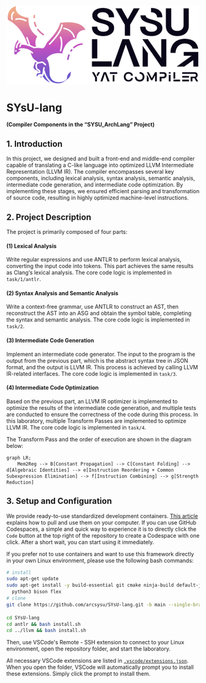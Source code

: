 <p align="center">
  <img width="512" src="docs/logo/SYsU-lang-LOGO.png">
</p>

# SYsU-lang 
**(Compiler Components in the “SYSU_ArchLang” Project)**

## 1. Introduction

In this project, we designed and built a front-end and middle-end compiler capable of translating a C-like language into optimized LLVM Intermediate Representation (LLVM IR). The compiler encompasses several key components, including lexical analysis, syntax analysis, semantic analysis, intermediate code generation, and intermediate code optimization. By implementing these stages, we ensured efficient parsing and transformation of source code, resulting in highly optimized machine-level instructions.

## 2. Project Description

The project is primarily composed of four parts:

#### (1) Lexical Analysis

Write regular expressions and use ANTLR to perform lexical analysis, converting the input code into tokens. This part achieves the same results as Clang‘s lexical analysis. The core code logic is implemented in `task/1/antlr`.

#### (2) Syntax Analysis and Semantic Analysis

Write a context-free grammar, use ANTLR to construct an AST, then reconstruct the AST into an ASG and obtain the symbol table, completing the syntax and semantic analysis. The core code logic is implemented in `task/2`.

#### (3) Intermediate Code Generation

Implement an intermediate code generator. The input to the program is the output from the previous part, which is the abstract syntax tree in JSON format, and the output is LLVM IR. This process is achieved by calling LLVM IR-related interfaces. The core code logic is implemented in `task/3`.

#### (4) Intermediate Code Optimization

Based on the previous part, an LLVM IR optimizer is implemented to optimize the results of the intermediate code generation, and multiple tests are conducted to ensure the correctness of the code during this process. In this laboratory, multiple Transform Passes are implemented to optimize LLVM IR. The core code logic is implemented in `task/4`.

The Transform Pass and the order of execution are shown in the diagram below:

```mermaid
graph LR;
    Mem2Reg --> B[Constant Propagation] --> C[Constant Folding] --> d[Algebraic Identities] --> e[Instruction Reordering + Common Subexpression Elimination] --> f[Instruction Combining] --> g[Strength Reduction]

```

## 3. Setup and Configuration

We provide ready-to-use standardized development containers. [This article](https://arcsysu.github.io/SYsU-lang2/#/introduction/environment) explains how to pull and use them on your computer. If you can use GitHub Codespaces, a simple and quick way to experience it is to directly click the `Code` button at the top right of the repository to create a Codespace with one click. After a short wait, you can start using it immediately.

If you prefer not to use containers and want to use this framework directly in your own Linux environment, please use the following bash commands:

```bash
# install
sudo apt-get update
sudo apt-get install -y build-essential git cmake ninja-build default-jdk \
  python3 bison flex
# clone
git clone https://github.com/arcsysu/SYsU-lang.git -b main --single-branch --depth 1

cd SYsU-lang
cd antlr && bash install.sh
cd ../llvm && bash install.sh
```

Then, use VSCode's Remote - SSH extension to connect to your Linux environment, open the repository folder, and start the laboratory.

All necessary VSCode extensions are listed in [`.vscode/extensions.json`](.vscode/extensions.json). When you open the folder, VSCode will automatically prompt you to install these extensions. Simply click the prompt to install them.
